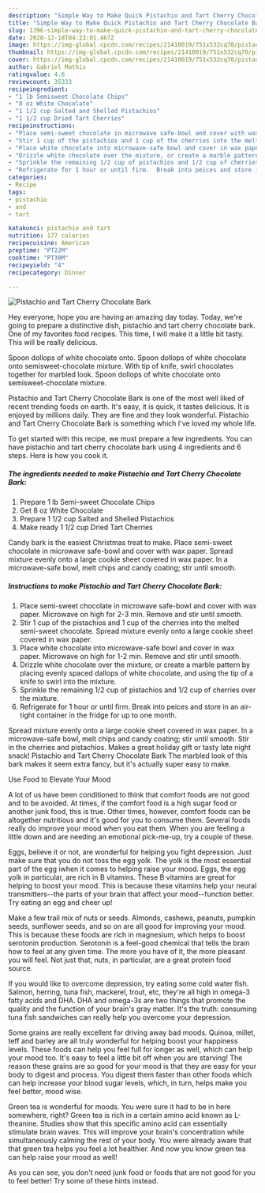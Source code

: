 ```yaml
---
description: "Simple Way to Make Quick Pistachio and Tart Cherry Chocolate Bark"
title: "Simple Way to Make Quick Pistachio and Tart Cherry Chocolate Bark"
slug: 1396-simple-way-to-make-quick-pistachio-and-tart-cherry-chocolate-bark
date: 2020-12-18T04:23:01.467Z
image: https://img-global.cpcdn.com/recipes/21410019/751x532cq70/pistachio-and-tart-cherry-chocolate-bark-recipe-main-photo.jpg
thumbnail: https://img-global.cpcdn.com/recipes/21410019/751x532cq70/pistachio-and-tart-cherry-chocolate-bark-recipe-main-photo.jpg
cover: https://img-global.cpcdn.com/recipes/21410019/751x532cq70/pistachio-and-tart-cherry-chocolate-bark-recipe-main-photo.jpg
author: Gabriel Mathis
ratingvalue: 4.6
reviewcount: 35333
recipeingredient:
- "1 lb Semisweet Chocolate Chips"
- "8 oz White Chocolate"
- "1 1/2 cup Salted and Shelled Pistachios"
- "1 1/2 cup Dried Tart Cherries"
recipeinstructions:
- "Place semi-sweet chocolate in microwave safe-bowl and cover with wax paper.  Microwave on high for 2-3 min.  Remove and stir until smooth."
- "Stir 1 cup of the pistachios and 1 cup of the cherries into the melted semi-sweet chocolate.  Spread mixture evenly onto a large cookie sheet covered in wax paper."
- "Place white chocolate into microwave-safe bowl and cover in wax paper.  Microwave on high for 1-2 min.  Remove and stir until smooth."
- "Drizzle white chocolate over the mixture, or create a marble pattern by placing evenly spaced dallops of white chocolate, and using the tip of a knife to swirl into the mixture."
- "Sprinkle the remaining 1/2 cup of pistachios and 1/2 cup of cherries over the mixture."
- "Refrigerate for 1 hour or until firm.  Break into peices and store in an air-tight container in the fridge for up to one month."
categories:
- Recipe
tags:
- pistachio
- and
- tart

katakunci: pistachio and tart 
nutrition: 177 calories
recipecuisine: American
preptime: "PT22M"
cooktime: "PT30M"
recipeyield: "4"
recipecategory: Dinner

---
```



![Pistachio and Tart Cherry Chocolate Bark](https://img-global.cpcdn.com/recipes/21410019/751x532cq70/pistachio-and-tart-cherry-chocolate-bark-recipe-main-photo.jpg)

Hey everyone, hope you are having an amazing day today. Today, we're going to prepare a distinctive dish, pistachio and tart cherry chocolate bark. One of my favorites food recipes. This time, I will make it a little bit tasty. This will be really delicious.

Spoon dollops of white chocolate onto. Spoon dollops of white chocolate onto semisweet-chocolate mixture. With tip of knife, swirl chocolates together for marbled look. Spoon dollops of white chocolate onto semisweet-chocolate mixture.

Pistachio and Tart Cherry Chocolate Bark is one of the most well liked of recent trending foods on earth. It's easy, it is quick, it tastes delicious. It is enjoyed by millions daily. They are fine and they look wonderful. Pistachio and Tart Cherry Chocolate Bark is something which I've loved my whole life.


To get started with this recipe, we must prepare a few ingredients. You can have pistachio and tart cherry chocolate bark using 4 ingredients and 6 steps. Here is how you cook it.

<!--inarticleads1-->

##### The ingredients needed to make Pistachio and Tart Cherry Chocolate Bark:

1. Prepare 1 lb Semi-sweet Chocolate Chips
1. Get 8 oz White Chocolate
1. Prepare 1 1/2 cup Salted and Shelled Pistachios
1. Make ready 1 1/2 cup Dried Tart Cherries


Candy bark is the easiest Christmas treat to make. Place semi-sweet chocolate in microwave safe-bowl and cover with wax paper. Spread mixture evenly onto a large cookie sheet covered in wax paper. In a microwave-safe bowl, melt chips and candy coating; stir until smooth. 

<!--inarticleads2-->

##### Instructions to make Pistachio and Tart Cherry Chocolate Bark:

1. Place semi-sweet chocolate in microwave safe-bowl and cover with wax paper.  Microwave on high for 2-3 min.  Remove and stir until smooth.
1. Stir 1 cup of the pistachios and 1 cup of the cherries into the melted semi-sweet chocolate.  Spread mixture evenly onto a large cookie sheet covered in wax paper.
1. Place white chocolate into microwave-safe bowl and cover in wax paper.  Microwave on high for 1-2 min.  Remove and stir until smooth.
1. Drizzle white chocolate over the mixture, or create a marble pattern by placing evenly spaced dallops of white chocolate, and using the tip of a knife to swirl into the mixture.
1. Sprinkle the remaining 1/2 cup of pistachios and 1/2 cup of cherries over the mixture.
1. Refrigerate for 1 hour or until firm.  Break into peices and store in an air-tight container in the fridge for up to one month.


Spread mixture evenly onto a large cookie sheet covered in wax paper. In a microwave-safe bowl, melt chips and candy coating; stir until smooth. Stir in the cherries and pistachios. Makes a great holiday gift or tasty late night snack! Pistachio and Tart Cherry Chocolate Bark The marbled look of this bark makes it seem extra fancy, but it&#39;s actually super easy to make. 

Use Food to Elevate Your Mood


A lot of us have been conditioned to think that comfort foods are not good and to be avoided. At times, if the comfort food is a high sugar food or another junk food, this is true. Other times, however, comfort foods can be altogether nutritious and it's good for you to consume them. Several foods really do improve your mood when you eat them. When you are feeling a little down and are needing an emotional pick-me-up, try a couple of these.

Eggs, believe it or not, are wonderful for helping you fight depression. Just make sure that you do not toss the egg yolk. The yolk is the most essential part of the egg iwhen it comes to helping raise your mood. Eggs, the egg yolk in particular, are rich in B vitamins. These B vitamins are great for helping to boost your mood. This is because these vitamins help your neural transmitters--the parts of your brain that affect your mood--function better. Try eating an egg and cheer up!

Make a few trail mix of nuts or seeds. Almonds, cashews, peanuts, pumpkin seeds, sunflower seeds, and so on are all good for improving your mood. This is because these foods are rich in magnesium, which helps to boost serotonin production. Serotonin is a feel-good chemical that tells the brain how to feel at any given time. The more you have of it, the more pleasant you will feel. Not just that, nuts, in particular, are a great protein food source.

If you would like to overcome depression, try eating some cold water fish. Salmon, herring, tuna fish, mackerel, trout, etc, they're all high in omega-3 fatty acids and DHA. DHA and omega-3s are two things that promote the quality and the function of your brain's gray matter. It's the truth: consuming tuna fish sandwiches can really help you overcome your depression. 

Some grains are really excellent for driving away bad moods. Quinoa, millet, teff and barley are all truly wonderful for helping boost your happiness levels. These foods can help you feel full for longer as well, which can help your mood too. It's easy to feel a little bit off when you are starving! The reason these grains are so good for your mood is that they are easy for your body to digest and process. You digest them faster than other foods which can help increase your blood sugar levels, which, in turn, helps make you feel better, mood wise.

Green tea is wonderful for moods. You were sure it had to be in here somewhere, right? Green tea is rich in a certain amino acid known as L-theanine. Studies show that this specific amino acid can essentially stimulate brain waves. This will improve your brain's concentration while simultaneously calming the rest of your body. You were already aware that that green tea helps you feel a lot healthier. And now you know green tea can help raise your mood as well!

As you can see, you don't need junk food or foods that are not good for you to feel better! Try  some  of  these  hints  instead.

